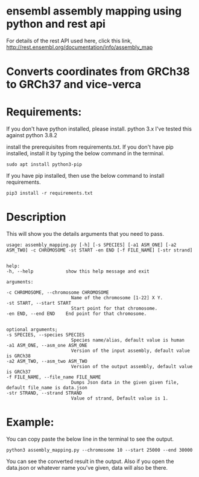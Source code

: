 # ensembl assembly mapping using python and rest api

For details of the rest API used here, click this link, http://rest.ensembl.org/documentation/info/assembly_map
# Converts coordinates from GRCh38 to GRCh37 and vice-verca
# Requirements:
If you don't have python installed, please install.
    python 3.x
I've tested this against python 3.8.2

install the prerequisites from requirements.txt. If you don't have pip installed, install it by typing the below command in the terminal.
    
    sudo apt install python3-pip
   
If you have pip installed, then use the below command to install requirements.
        
    pip3 install -r requirements.txt

# Description
This will show you the details arguments that you need to pass.
    
    usage: assembly_mapping.py [-h] [-s SPECIES] [-a1 ASM_ONE] [-a2 ASM_TWO] -c CHROMOSOME -st START -en END [-f FILE_NAME] [-str strand]

    
    help:
    -h, --help            show this help message and exit
    
    arguments:
    
    -c CHROMOSOME, --chromosome CHROMOSOME
                            Name of the chromosome [1-22] X Y.
    -st START, --start START
                            Start point for that chromosome.
    -en END, --end END    End point for that chromosome.
    
    
    optional arguments;
    -s SPECIES, --species SPECIES
                            Species name/alias, default value is human
    -a1 ASM_ONE, --asm_one ASM_ONE
                            Version of the input assembly, default value is GRCh38
    -a2 ASM_TWO, --asm_two ASM_TWO
                            Version of the output assembly, default value is GRCh37
    -f FILE_NAME, --file_name FILE_NAME
                            Dumps Json data in the given given file, default file_name is data.json
    -str STRAND, --strand STRAND
                            Value of strand, Default value is 1.
# Example:

You can copy paste the below line in the terminal to see the output.

    python3 assembly_mapping.py --chromosome 10 --start 25000 --end 30000

You can see the converted result in the output. Also if you open the data.json or whatever name you've given, data will also be there.
